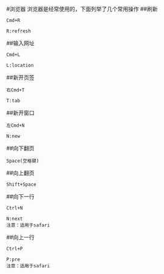 #浏览器
浏览器是经常使用的，下面列举了几个常用操作
##刷新
```
Cmd+R
```
    R:refresh
##输入网址
```
Cmd+L
```
    L:location
##新开页签
```
右Cmd+T
```
    T:tab
##新开窗口
```
左Cmd+N
```
    N:new
##向下翻页
```
Space(空格键)
```
##向上翻页
```
Shift+Space
```
##向下一行
```
Ctrl+N
```
    N:next
    注意：适用于safari
##向上一行
```
Ctrl+P
```
    P:pre
    注意：适用于safari